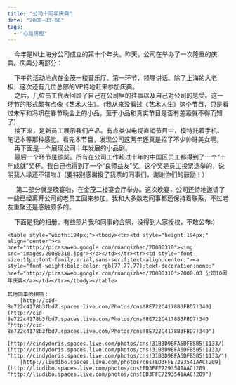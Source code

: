 ```yaml
---
title: "公司十周年庆典"
date: "2008-03-06"
tags: 
  - "心路历程"
---
```


    今年是NI上海分公司成立的第十个年头。昨天，公司在举办了一次隆重的庆典。庆典分两部分：

    下午的活动地点在金茂一楼音乐厅。第一环节，领导讲话。除了上海的大老板，这次还有几位总部的VP特地赶来参加庆典。  
    之后，几位员工代表回顾了自己在公司里的往事以及自己对公司的感受。这一环节的形式颇有点像《艺术人生》。（我从来没看过《艺术人生》这个节目，只是看过朱军和冯巩在春节晚会上的小品。至于小品和真实节目是否有差距就不得而知了）  
    接下来，是新员工展示我们产品。有点类似电视直销节目中，模特托着手机、笔记本等那种感觉。看完本节目，发现公司这两年还真是招了不少帅哥美女啊。  
    再下面是一个展现公司十年发展的小品剧。  
    最后一个环节是颁奖。所有在公司工作超过十年的中国区员工都得到了一个“十年成就”奖杯。我自己也得到了一个“良师益友”奖。这个奖是员工投票选举的，说明我人缘还不错啦:)（要特别感谢投了我票的同事们，谢谢你们的鼓励！）

     第二部分就是晚宴啦，在金茂二楼宴会厅举办。这次晚宴，公司还特地邀请了一些已经离开公司的老员工回来参加。我和大多数老同事都还保持着联系，不过老友重聚还是感触颇多的。

    下面是我的相册。有些照片我和同事的合照，没得到人家授权，不敢公布:)
```
<table style="width:194px;"><tbody><tr><td style="height:194px;" align="center"><a href="http://picasaweb.google.com/ruanqizhen/20080310"><img src="images/20080310.jpg"></a></td></tr><tr><td style="font-size:11px;font-family:arial,sans-serif;text-align:center;"><a style="font-weight:bold;color:rgb(77,77,77);text-decoration:none;" href="http://picasaweb.google.com/ruanqizhen/20080310">2008.03 公司10周年庆典</a></td></tr></tbody></table>

其他同事的相册：  
    [http://cid-8e722c4178b3fbd7.spaces.live.com/Photos/cns!8E722C4178B3FBD7!340](http://cid-8e722c4178b3fbd7.spaces.live.com/Photos/cns!8E722C4178B3FBD7!340 "http://cid-8e722c4178b3fbd7.spaces.live.com/Photos/cns!8E722C4178B3FBD7!340")  
    [http://cindydoris.spaces.live.com/photos/cns!31B3D9BFA6DFB5B5!1133/](http://cindydoris.spaces.live.com/photos/cns!31B3D9BFA6DFB5B5!1133/ "http://cindydoris.spaces.live.com/photos/cns!31B3D9BFA6DFB5B5!1133/")  
    [http://liudibo.spaces.live.com/photos/cns!ED3FFE7293541AAC!209](http://liudibo.spaces.live.com/photos/cns!ED3FFE7293541AAC!209 "http://liudibo.spaces.live.com/photos/cns!ED3FFE7293541AAC!209")  
   


```